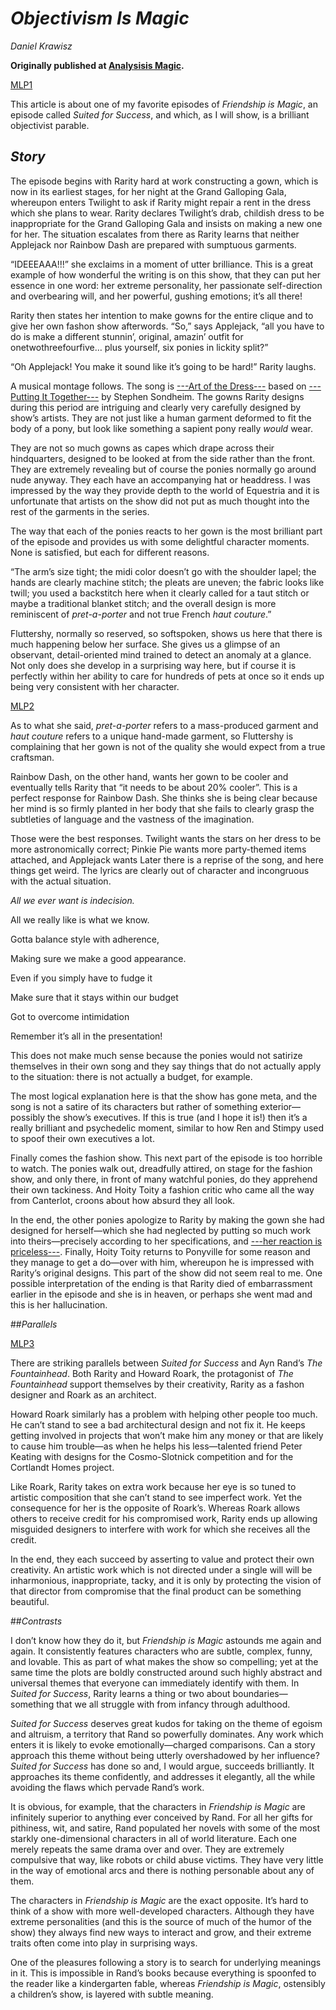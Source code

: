 # *Objectivism Is Magic*


_Daniel Krawisz_

**Originally published at [Analysisis Magic](https://web.archive.org/web/20120920005823/http://analysisismagic.thingobjectentity.net/2012/03/13/objectivism-is-magic/).**

[MLP1](b://e3ea07f32b9825efeaababe25f85c37493b34dd503938b3d7682eabdaf0f81ad)

This article is about one of my favorite episodes of _Friendship is Magic_, an episode called _Suited for Success_, and which, as I will show, is a brilliant objectivist parable.

## *Story*

The episode begins with Rarity hard at work constructing a gown, which is now in its earliest stages, for her night at the Grand Galloping Gala, whereupon enters Twilight to ask if Rarity might repair a rent in the dress which she plans to wear. Rarity declares Twilight’s drab, childish dress to be inappropriate for the Grand Galloping Gala and insists on making a new one for her. The situation escalates from there as Rarity learns that neither Applejack nor Rainbow Dash are prepared with sumptuous garments.

“IDEEEAAA!!!” she exclaims in a moment of utter brilliance. This is a great example of how wonderful the writing is on this show, that they can put her essence in one word: her extreme personality, her passionate self-direction and overbearing will, and her powerful, gushing emotions; it’s all there!

Rarity then states her intention to make gowns for the entire clique and to give her own fashon show afterwords. “So,” says Applejack, “all you have to do is make a different stunnin’, original, amazin’ outfit for onetwothreefourfive… plus yourself, six ponies in lickity split?”

“Oh Applejack! You make it sound like it’s going to be hard!” Rarity laughs.

A musical montage follows. The song is [---Art of the Dress---](https://www.youtube.com/watch?v=fSbXGsysAAk&feature=related) based on [---Putting It Together---](https://www.youtube.com/watch?v=-836TtoF_5I) by Stephen Sondheim. The gowns Rarity designs during this period are intriguing and clearly very carefully designed by show’s artists. They are not just like a human garment deformed to fit the body of a pony, but look like something a sapient pony really _would_ wear.

They are not so much gowns as capes which drape across their hindquarters, designed to be looked at from the side rather than the front. They are extremely revealing but of course the ponies normally go around nude anyway. They each have an accompanying hat or headdress. I was impressed by the way they provide depth to the world of Equestria and it is unfortunate that artists on the show did not put as much thought into the rest of the garments in the series.

The way that each of the ponies reacts to her gown is the most brilliant part of the episode and provides us with some delightful character moments. None is satisfied, but each for different reasons.

“The arm’s size tight; the midi color doesn’t go with the shoulder lapel; the hands are clearly machine stitch; the pleats are uneven; the fabric looks like twill; you used a backstitch here when it clearly called for a taut stitch or maybe a traditional blanket stitch; and the overall design is more reminiscent of _pret-a-porter_ and not true French _haut couture_.”

Fluttershy, normally so reserved, so softspoken, shows us here that there is much happening below her surface. She gives us a glimpse of an observant, detail-oriented mind trained to detect an anomaly at a glance. Not only does she develop in a surprising way here, but if course it is perfectly within her ability to care for hundreds of pets at once so it ends up being very consistent with her character.

[MLP2](b://91c62e91bbc5f617e27a3927ba0f914e1d90cafa78e50f9934c123d201aa8a18)


As to what she said, _pret-a-porter_ refers to a mass-produced garment and _haut couture_ refers to a unique hand-made garment, so Fluttershy is complaining that her gown is not of the quality she would expect from a true craftsman.

Rainbow Dash, on the other hand, wants her gown to be cooler and eventually tells Rarity that “it needs to be about 20% cooler”. This is a perfect response for Rainbow Dash. She thinks she is being clear because her mind is so firmly planted in her body that she fails to clearly grasp the subtleties of language and the vastness of the imagination.

Those were the best responses. Twilight wants the stars on her dress to be more astronomically correct; Pinkie Pie wants more party-themed items attached, and Applejack wants Later there is a reprise of the song, and here things get weird. The lyrics are clearly out of character and incongruous with the actual situation.

_All we ever want is indecision._

All we really like is what we know.

Gotta balance style with adherence,

Making sure we make a good appearance.

Even if you simply have to fudge it

Make sure that it stays within our budget

Got to overcome intimidation

Remember it’s all in the presentation!

This does not make much sense because the ponies would not satirize themselves in their own song and they say things that do not actually apply to the situation: there is not actually a budget, for example.

The most logical explanation here is that the show has gone meta, and the song is not a satire of its characters but rather of something exterior—possibly the show’s executives. If this is true (and I hope it is!) then it’s a really brilliant and psychedelic moment, similar to how Ren and Stimpy used to spoof their own executives a lot.

Finally comes the fashion show. This next part of the episode is too horrible to watch. The ponies walk out, dreadfully attired, on stage for the fashion show, and only there, in front of many watchful ponies, do they apprehend their own tackiness. And Hoity Toity a fashion critic who came all the way from Canterlot, croons about how absurd they all look.

In the end, the other ponies apologize to Rarity by making the gown she had designed for herself—which she had neglected by putting so much work into theirs—precisely according to her specifications, and [---her reaction is priceless---](https://www.youtube.com/watch?v=x0IjmWfUizU). Finally, Hoity Toity returns to Ponyville for some reason and they manage to get a do—over with him, whereupon he is impressed with Rarity’s original designs. This part of the show did not seem real to me. One possible interpretation of the ending is that Rarity died of embarrassment earlier in the episode and she is in heaven, or perhaps she went mad and this is her hallucination.

##*Parallels*

[MLP3](b://db01cb87a62234c1a57953f36513813fef907be37b6a2e647d47711fa5c6966e)

There are striking parallels between _Suited for Success_ and Ayn Rand’s _The Fountainhead_. Both Rarity and Howard Roark, the protagonist of _The Fountainhead_ support themselves by their creativity, Rarity as a fashon designer and Roark as an architect.

Howard Roark similarly has a problem with helping other people too much. He can’t stand to see a bad architectural design and not fix it. He keeps getting involved in projects that won’t make him any money or that are likely to cause him trouble—as when he helps his less—talented friend Peter Keating with designs for the Cosmo-Slotnick competition and for the Cortlandt Homes project.

Like Roark, Rarity takes on extra work because her eye is so tuned to artistic composition that she can’t stand to see imperfect work. Yet the consequence for her is the opposite of Roark’s. Whereas Roark allows others to receive credit for his compromised work, Rarity ends up allowing misguided designers to interfere with work for which she receives all the credit.

In the end, they each succeed by asserting to value and protect their own creativity. An artistic work which is not directed under a single will will be inharmonious, inappropriate, tacky, and it is only by protecting the vision of that director from compromise that the final product can be something beautiful.

##*Contrasts*

I don’t know how they do it, but _Friendship is Magic_ astounds me again and again. It consistently features characters who are subtle, complex, funny, and lovable. This as part of what makes the show so compelling; yet at the same time the plots are boldly constructed around such highly abstract and universal themes that everyone can immediately identify with them. In _Suited for Success_, Rarity learns a thing or two about boundaries—something that we all struggle with from infancy through adulthood.

_Suited for Success_ deserves great kudos for taking on the theme of egoism and altruism, a territory that Rand so powerfully dominates. Any work which enters it is likely to evoke emotionally—charged comparisons. Can a story approach this theme without being utterly overshadowed by her influence? _Suited for Success_ has done so and, I would argue, succeeds brilliantly. It approaches its theme confidently, and addresses it elegantly, all the while avoiding the flaws which pervade Rand’s work.

It is obvious, for example, that the characters in _Friendship is Magic_ are infinitely superior to anything ever conceived by Rand. For all her gifts for pithiness, wit, and satire, Rand populated her novels with some of the most starkly one-dimensional characters in all of world literature. Each one merely repeats the same drama over and over. They are extremely compulsive that way, like robots or child abuse victims. They have very little in the way of emotional arcs and there is nothing personable about any of them.

The characters in _Friendship is Magic_ are the exact opposite. It’s hard to think of a show with more well-developed characters. Although they have extreme personalities (and this is the source of much of the humor of the show) they always find new ways to interact and grow, and their extreme traits often come into play in surprising ways.

One of the pleasures following a story is to search for underlying meanings in it. This is impossible in Rand’s books because everything is spoonfed to the reader like a kindergarten fable, whereas _Friendship is Magic_, ostensibly a children’s show, is layered with subtle meaning.
